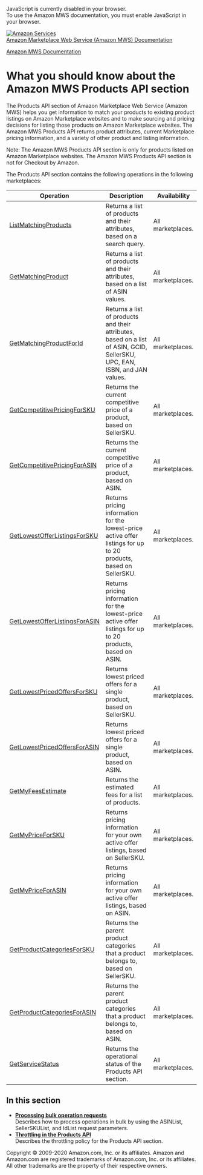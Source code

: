 <div id="MWSDX_noscript">

JavaScript is currently disabled in your browser.  
To use the Amazon MWS documentation, you must enable JavaScript in your
browser.

</div>

<div id="MWSDX_divtop">

[![Amazon
Services](https://images-na.ssl-images-amazon.com/images/G/08/mwsportal/fr_FR/amazonservices.gif "Amazon Services")](http://services.amazon.fr)  
<span id="MWSDX_titlebar">[Amazon Marketplace Web Service (Amazon MWS)
Documentation](https://developer.amazonservices.fr/gp/mws/docs.html)</span>

</div>

<div id="MWSDX_divbottom">

<div id="MWSDX_divleft">

<div id="MWSDX_toc">

</div>

</div>

<div id="MWSDX_divright">

<div id="MWSDX_content">

<span id="MWSDX_breadcrumbs">[Amazon MWS
Documentation](https://developer.amazonservices.fr/gp/mws/docs.html)</span>

<div id="Products_Overview" class="nested0">

What you should know about the Amazon MWS Products API section
==============================================================

<div class="body">

The <span class="ph">Products API section</span> of <span
class="ph">Amazon Marketplace Web Service (Amazon MWS)</span> helps you
get information to match your products to existing product listings on
Amazon Marketplace websites and to make sourcing and pricing decisions
for listing those products on Amazon Marketplace websites. The <span
class="ph">Amazon MWS</span> Products API returns product attributes,
current Marketplace pricing information, and a variety of other product
and listing information.

<div class="note note">

<span class="notetitle">Note:</span> The <span class="ph">Amazon
MWS</span> <span class="ph">Products API section</span> is only for
products listed on Amazon Marketplace websites. The <span
class="ph">Amazon MWS</span> <span class="ph">Products API
section</span> is not for <span class="ph">Checkout by Amazon</span>.

</div>

<div class="p">

The <span class="ph">Products API section</span> contains the following
operations in the following marketplaces:

<div class="tablenoborder">

| Operation                                                                                                                                                                                                                    | Description                                                                                                                                                                     | Availability                              |
|------------------------------------------------------------------------------------------------------------------------------------------------------------------------------------------------------------------------------|---------------------------------------------------------------------------------------------------------------------------------------------------------------------------------|-------------------------------------------|
| <a href="Products_ListMatchingProducts.md" class="xref" title="Returns a list of products and their attributes, based on a search query.">ListMatchingProducts</a>                                                         | <span class="ph">Returns a list of products and their attributes, based on a search query.</span>                                                                               | <span class="ph">All marketplaces.</span> |
| <a href="Products_GetMatchingProduct.md" class="xref" title="Returns a list of products and their attributes, based on a list of ASIN values.">GetMatchingProduct</a>                                                      | <span class="ph">Returns a list of products and their attributes, based on a list of <span class="keyword parmname">ASIN</span> values.</span>                                  | <span class="ph">All marketplaces.</span> |
| <a href="Products_GetMatchingProductForId.md" class="xref" title="Returns a list of products and their attributes, based on a list of ASIN, GCID, SellerSKU, UPC, EAN, ISBN, and JAN values.">GetMatchingProductForId</a>  | <span class="ph">Returns a list of products and their attributes, based on a list of ASIN, GCID, SellerSKU, UPC, EAN, ISBN, and JAN values.</span>                              | <span class="ph">All marketplaces.</span> |
| <a href="Products_GetCompetitivePricingForSKU.md" class="xref" title="Returns the current competitive price of a product, based on SellerSKU.">GetCompetitivePricingForSKU</a>                                             | <span class="ph">Returns the current competitive price of a product, based on <span class="keyword parmname">SellerSKU</span>.</span>                                           | <span class="ph">All marketplaces.</span> |
| <a href="Products_GetCompetitivePricingForASIN.md" class="xref" title="Returns the current competitive price of a product, based on ASIN.">GetCompetitivePricingForASIN</a>                                                | <span class="ph">Returns the current competitive price of a product, based on <span class="keyword parmname">ASIN</span>.</span>                                                | <span class="ph">All marketplaces.</span> |
| <a href="Products_GetLowestOfferListingsForSKU.md" class="xref" title="Returns pricing information for the lowest-price active offer listings for up to 20 products, based on SellerSKU.">GetLowestOfferListingsForSKU</a> | <span class="ph">Returns pricing information for the lowest-price active offer listings for up to 20 products, based on <span class="keyword parmname">SellerSKU</span>.</span> | <span class="ph">All marketplaces.</span> |
| <a href="Products_GetLowestOfferListingsForASIN.md" class="xref" title="Returns pricing information for the lowest-price active offer listings for up to 20 products, based on ASIN.">GetLowestOfferListingsForASIN</a>    | <span class="ph">Returns pricing information for the lowest-price active offer listings for up to 20 products, based on <span class="keyword parmname">ASIN</span>.</span>      | <span class="ph">All marketplaces.</span> |
| <a href="Products_GetLowestPricedOffersForSKU.md" class="xref" title="Returns lowest priced offers for a single product, based on SellerSKU.">GetLowestPricedOffersForSKU</a>                                              | <span class="ph">Returns lowest priced offers for a single product, based on <span class="keyword parmname">SellerSKU</span>.</span>                                            | <span class="ph">All marketplaces.</span> |
| <a href="Products_GetLowestPricedOffersForASIN.md" class="xref" title="Returns lowest priced offers for a single product, based on ASIN.">GetLowestPricedOffersForASIN</a>                                                 | <span class="ph">Returns lowest priced offers for a single product, based on <span class="keyword parmname">ASIN</span>.</span>                                                 | <span class="ph">All marketplaces.</span> |
| <a href="Products_GetMyFeesEstimate.md" class="xref" title="Returns the estimated fees for a list of products.">GetMyFeesEstimate</a>                                                                                      | <span class="ph">Returns the estimated fees for a list of products.</span>                                                                                                      | <span class="ph">All marketplaces.</span> |
| <a href="Products_GetMyPriceForSKU.md" class="xref" title="Returns pricing information for your own active offer listings, based on SellerSKU.">GetMyPriceForSKU</a>                                                       | <span class="ph">Returns pricing information for your own active offer listings, based on <span class="keyword parmname">SellerSKU</span>.</span>                               | <span class="ph">All marketplaces.</span> |
| <a href="Products_GetMyPriceForASIN.md" class="xref" title="Returns pricing information for your own active offer listings, based on ASIN.">GetMyPriceForASIN</a>                                                          | <span class="ph">Returns pricing information for your own active offer listings, based on <span class="keyword parmname">ASIN</span>.</span>                                    | <span class="ph">All marketplaces.</span> |
| <a href="Products_GetProductCategoriesForSKU.md" class="xref" title="Returns the parent product categories that a product belongs to, based on SellerSKU.">GetProductCategoriesForSKU</a>                                  | <span class="ph">Returns the parent product categories that a product belongs to, based on <span class="keyword parmname">SellerSKU</span>.</span>                              | <span class="ph">All marketplaces.</span> |
| <a href="Products_GetProductCategoriesForASIN.md" class="xref" title="Returns the parent product categories that a product belongs to, based on ASIN.">GetProductCategoriesForASIN</a>                                     | <span class="ph">Returns the parent product categories that a product belongs to, based on <span class="keyword parmname">ASIN</span>.</span>                                   | <span class="ph">All marketplaces.</span> |
| <a href="Products_GetServiceStatus.md" class="xref" title="Returns the operational status of the Products API section.">GetServiceStatus</a>                                                                               | <span class="ph">Returns the operational status of the <span class="ph">Products API section</span>.</span>                                                                     | <span class="ph">All marketplaces.</span> |

</div>

</div>

</div>

<div class="related-links">

In this section
---------------

-   **[Processing bulk operation
    requests](../products/Products_ProcessingBulkOperationRequests.md)**  
    Describes how to process operations in bulk by using the <span
    class="keyword parmname">ASINList</span>, <span
    class="keyword parmname">SellerSKUList</span>, and <span
    class="keyword parmname">IdList</span> request parameters.
-   **[Throttling in the Products
    API](../products/Products_Throttling.md)**  
    Describes the throttling policy for the <span class="ph">Products
    API section</span>.

</div>

</div>

<div id="MWSDX_footer">

Copyright © 2009-2020 Amazon.com, Inc. or its affiliates. Amazon and
Amazon.com are registered trademarks of Amazon.com, Inc. or its
affiliates. All other trademarks are the property of their respective
owners.

</div>

</div>

</div>

<div style="clear: both;">

</div>

</div>
